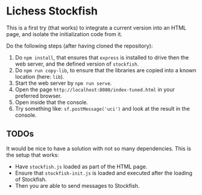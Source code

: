 # Lichess Stockfish

This is a first try (that works) to integrate a current version into an HTML page, and isolate the initialization code from it.

Do the following steps (after having cloned the repository):

1. Do `npm install`, that ensures that `express` is installed to drive then the web server, and the defined version of `stockfish`.
2. Do `npm run copy-lib`, to ensure that the libraries are copied into a known location (here: `lib`).
2. Start the web server by `npm run serve`.
3. Open the page `http://localhost:8080/index-tuned.html` in your preferred browser.
4. Open inside that the console.
5. Try something like: `sf.postMessage('uci')` and look at the result in the console.

## TODOs

It would be nice to have a solution with not so many dependencies. This is the setup that works:

* Have `stockfish.js` loaded as part of the HTML page.
* Ensure that `stockfish-init.js` is loaded and executed after the loading of Stockfish.
* Then you are able to send messages to Stockfish.